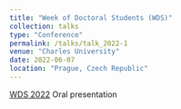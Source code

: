 ```yaml
---
title: "Week of Doctoral Students (WDS)"
collection: talks
type: "Conference"
permalink: /talks/talk_2022-1
venue: "Charles University"
date: 2022-06-07
location: "Prague, Czech Republic"
---
```



[WDS 2022](https://physics.mff.cuni.cz/wds/proc/proc-contents.php?year=2022)
Oral presentation
